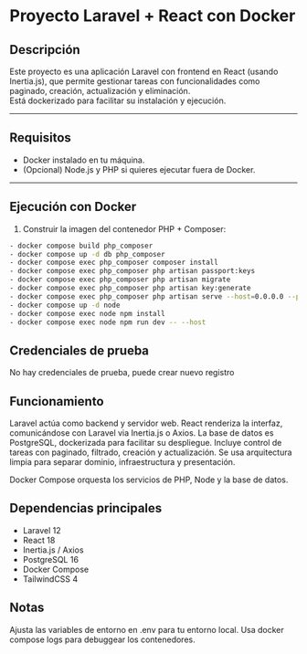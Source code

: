 # Proyecto Laravel + React con Docker

## Descripción
Este proyecto es una aplicación Laravel con frontend en React (usando Inertia.js), que permite gestionar tareas con funcionalidades como paginado, creación, actualización y eliminación.  
Está dockerizado para facilitar su instalación y ejecución.

---

## Requisitos

- Docker instalado en tu máquina.
- (Opcional) Node.js y PHP si quieres ejecutar fuera de Docker.

---

## Ejecución con Docker

1. Construir la imagen del contenedor PHP + Composer:

```bash
- docker compose build php_composer
- docker compose up -d db php_composer
- docker compose exec php_composer composer install
- docker compose exec php_composer php artisan passport:keys
- docker compose exec php_composer php artisan migrate
- docker compose exec php_composer php artisan key:generate
- docker compose exec php_composer php artisan serve --host=0.0.0.0 --port=8000
- docker compose up -d node
- docker compose exec node npm install
- docker compose exec node npm run dev -- --host
```

## Credenciales de prueba
No hay credenciales de prueba, puede crear nuevo registro

## Funcionamiento
Laravel actúa como backend y servidor web.
React renderiza la interfaz, comunicándose con Laravel via Inertia.js o Axios.
La base de datos es PostgreSQL, dockerizada para facilitar su despliegue.
Incluye control de tareas con paginado, filtrado, creación y actualización.
Se usa arquitectura limpia para separar dominio, infraestructura y presentación.

Docker Compose orquesta los servicios de PHP, Node y la base de datos.

## Dependencias principales
- Laravel 12
- React 18
- Inertia.js / Axios
- PostgreSQL 16
- Docker Compose
- TailwindCSS 4

## Notas
Ajusta las variables de entorno en .env para tu entorno local.
Usa docker compose logs para debuggear los contenedores.
